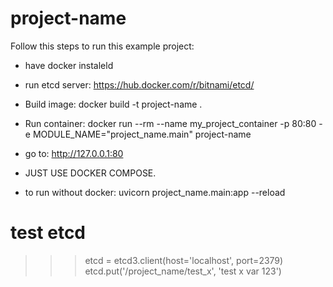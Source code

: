 # project-name

Follow this steps to run this example project:

- have docker instaleld
- run etcd server: https://hub.docker.com/r/bitnami/etcd/
- Build image: docker build -t project-name .
- Run container: docker run --rm --name my_project_container -p 80:80 -e MODULE_NAME="project_name.main" project-name
- go to: http://127.0.0.1:80
- JUST USE DOCKER COMPOSE.

- to run without docker: uvicorn project_name.main:app --reload


# test etcd
>>> etcd = etcd3.client(host='localhost', port=2379)
>>> etcd.put('/project_name/test_x', 'test x var 123')